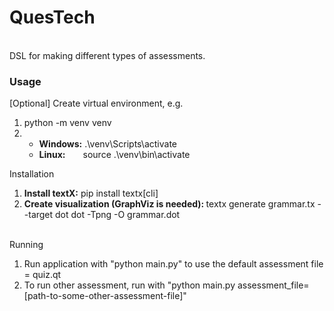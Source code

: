 <h1>QuesTech</h1>
<br/>
<span>DSL for making different types of assessments.</span>
<br/>
<h3>Usage</h3>
[Optional] Create virtual environment,
e.g.
<ol>
    <li>python -m venv venv</li>
    <li>
        <ul>
            <li><b>Windows:</b> .\venv\Scripts\activate</li>
            <li><b>Linux:</b>&emsp;&emsp;source .\venv\bin\activate</li>
        </ul>
    </li>
</ol>
Installation
<ol>
  <li>
     <b>Install textX:</b> pip install textx[cli]
  </li>
  <li>
    <b>Create visualization (GraphViz is needed): </b>
        textx generate grammar.tx --target dot
        dot -Tpng -O grammar.dot
  </li>
</ol>
<br/>
Running
<ol>
    <li>Run application with "python main.py" to use the default assessment file = quiz.qt</li>
    <li>To run other assessment, run with "python main.py assessment_file=[path-to-some-other-assessment-file]"</li>
</ol>
